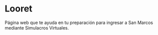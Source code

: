 # Looret
Página web que te ayuda en tu preparación para ingresar a San Marcos mediante Simulacros Virtuales.
